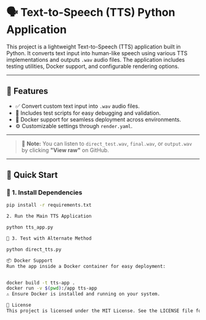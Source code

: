 # 🗣️ Text-to-Speech (TTS) Python Application

This project is a lightweight Text-to-Speech (TTS) application built in Python. It converts text input into human-like speech using various TTS implementations and outputs `.wav` audio files. The application includes testing utilities, Docker support, and configurable rendering options.

---

## 🔧 Features

- ✅ Convert custom text input into `.wav` audio files.
- 🧪 Includes test scripts for easy debugging and validation.
- 🐳 Docker support for seamless deployment across environments.
- ⚙️ Customizable settings through `render.yaml`.

---


> 📝 **Note:** You can listen to `direct_test.wav`, `final.wav`, or `output.wav` by clicking **"View raw"** on GitHub.

---

## 🚀 Quick Start

### 🔹 1. Install Dependencies

```bash
pip install -r requirements.txt

2. Run the Main TTS Application

python tts_app.py

🔹 3. Test with Alternate Method

python direct_tts.py

📦 Docker Support
Run the app inside a Docker container for easy deployment:


docker build -t tts-app .
docker run -v $(pwd):/app tts-app
⚠️ Ensure Docker is installed and running on your system.

📝 License
This project is licensed under the MIT License. See the LICENSE file for details.

